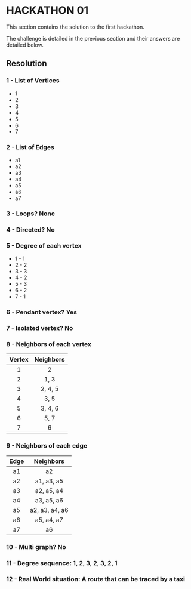 # HACKATHON 01

This section contains the solution to the first hackathon.

The challenge is detailed in the previous section and their answers are detailed below.

## Resolution

### 1 - List of Vertices

- 1
- 2
- 3
- 4
- 5
- 6
- 7

### 2 - List of Edges

- a1
- a2
- a3
- a4
- a5
- a6
- a7

### 3 - Loops? None

### 4 - Directed? No

### 5 - Degree of each vertex

- 1 - 1
- 2 - 2
- 3 - 3
- 4 - 2
- 5 - 3
- 6 - 2
- 7 - 1

### 6 - Pendant vertex? Yes

### 7 - Isolated vertex? No

### 8 - Neighbors of each vertex

| Vertex | Neighbors |
|:------:|:---------:|
|   1    |     2     |
|   2    |   1, 3    |
|   3    |  2, 4, 5  |
|   4    |   3, 5    |
|   5    |  3, 4, 6  |
|   6    |   5, 7    |
|   7    |     6     |


### 9 - Neighbors of each edge
| Edge |   Neighbors    |
|:----:|:--------------:|
|  a1  |       a2       |
|  a2  |   a1, a3, a5   |
|  a3  |   a2, a5, a4   |
|  a4  |   a3, a5, a6   |
|  a5  | a2, a3, a4, a6 |
|  a6  |   a5, a4, a7   |
|  a7  |       a6       |


### 10 - Multi graph? No

### 11 - Degree sequence: 1, 2, 3, 2, 3, 2, 1

### 12 - Real World situation: A route that can be traced by a taxi
